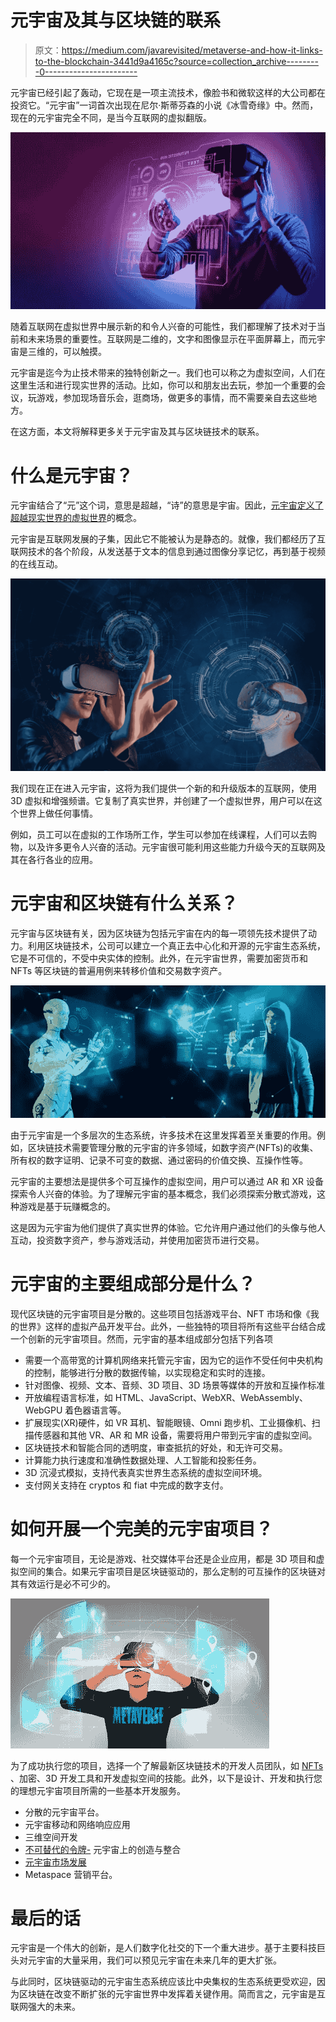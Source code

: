 # 元宇宙及其与区块链的联系

> 原文：<https://medium.com/javarevisited/metaverse-and-how-it-links-to-the-blockchain-3441d9a4165c?source=collection_archive---------0----------------------->

元宇宙已经引起了轰动，它现在是一项主流技术，像脸书和微软这样的大公司都在投资它。“元宇宙”一词首次出现在尼尔·斯蒂芬森的小说《冰雪奇缘》中。然而，现在的元宇宙完全不同，是当今互联网的虚拟翻版。

![](img/a9cbedc145a4bf683dd2def5682a17d4.png)

随着互联网在虚拟世界中展示新的和令人兴奋的可能性，我们都理解了技术对于当前和未来场景的重要性。互联网是二维的，文字和图像显示在平面屏幕上，而元宇宙是三维的，可以触摸。

元宇宙是迄今为止技术带来的独特创新之一。我们也可以称之为虚拟空间，人们在这里生活和进行现实世界的活动。比如，你可以和朋友出去玩，参加一个重要的会议，玩游戏，参加现场音乐会，逛商场，做更多的事情，而不需要亲自去这些地方。

在这方面，本文将解释更多关于元宇宙及其与区块链技术的联系。

# 什么是元宇宙？

元宇宙结合了“元”这个词，意思是超越，“诗”的意思是宇宙。因此，[元宇宙定义了超越现实世界的虚拟世界](https://www.leewayhertz.com/metaverse-the-new-reality/)的概念。

元宇宙是互联网发展的子集，因此它不能被认为是静态的。就像，我们都经历了互联网技术的各个阶段，从发送基于文本的信息到通过图像分享记忆，再到基于视频的在线互动。

![](img/25ab43a7f78e1dab70915bd73292521d.png)

我们现在正在进入元宇宙，这将为我们提供一个新的和升级版本的互联网，使用 3D 虚拟和增强频谱。它复制了真实世界，并创建了一个虚拟世界，用户可以在这个世界上做任何事情。

例如，员工可以在虚拟的工作场所工作，学生可以参加在线课程，人们可以去购物，以及许多更令人兴奋的活动。元宇宙很可能利用这些能力升级今天的互联网及其在各行各业的应用。

# 元宇宙和区块链有什么关系？

元宇宙与区块链有关，因为区块链为包括元宇宙在内的每一项领先技术提供了动力。利用区块链技术，公司可以建立一个真正去中心化和开源的元宇宙生态系统，它是不可信的，不受中央实体的控制。此外，在元宇宙世界，需要加密货币和 NFTs 等区块链的普遍用例来转移价值和交易数字资产。

![](img/b4b43e0dc05b70c2b4cdaa564c640a48.png)

由于元宇宙是一个多层次的生态系统，许多技术在这里发挥着至关重要的作用。例如，区块链技术需要管理分散的元宇宙的许多领域，如数字资产(NFTs)的收集、所有权的数字证明、记录不可变的数据、通过密码的价值交换、互操作性等。

元宇宙的主要想法是提供多个可互操作的虚拟空间，用户可以通过 AR 和 XR 设备探索令人兴奋的体验。为了理解元宇宙的基本概念，我们必须探索分散式游戏，这种游戏是基于玩赚概念的。

这是因为元宇宙为他们提供了真实世界的体验。它允许用户通过他们的头像与他人互动，投资数字资产，参与游戏活动，并使用加密货币进行交易。

# 元宇宙的主要组成部分是什么？

现代区块链的元宇宙项目是分散的。这些项目包括游戏平台、NFT 市场和像《我的世界》这样的虚拟产品开发平台。此外，一些独特的项目将所有这些平台结合成一个创新的元宇宙项目。然而，元宇宙的基本组成部分包括下列各项

*   需要一个高带宽的计算机网络来托管元宇宙，因为它的运作不受任何中央机构的控制，能够进行分散的数据传输，以实现稳定和实时的连接。
*   针对图像、视频、文本、音频、3D 项目、3D 场景等媒体的开放和互操作标准
*   开放编程语言标准，如 HTML、JavaScript、WebXR、WebAssembly、WebGPU 着色器语言等。
*   扩展现实(XR)硬件，如 VR 耳机、智能眼镜、Omni 跑步机、工业摄像机、扫描传感器和其他 VR、AR 和 MR 设备，需要将用户带到元宇宙的虚拟空间。
*   区块链技术和智能合同的透明度，审查抵抗的好处，和无许可交易。
*   计算能力执行速度和准确性数据处理、人工智能和投影任务。
*   3D 沉浸式模拟，支持代表真实世界生态系统的虚拟空间环境。
*   支付网关支持在 cryptos 和 fiat 中完成的数字支付。

# 如何开展一个完美的元宇宙项目？

每一个元宇宙项目，无论是游戏、社交媒体平台还是企业应用，都是 3D 项目和虚拟空间的集合。如果元宇宙项目是区块链驱动的，那么定制的可互操作的区块链对其有效运行是必不可少的。

[![](img/a2d96025f6bfef578894c9ce2f981785.png)](https://javarevisited.blogspot.com/2021/12/top-5-courses-to-learn-about-nfts-non.html)

为了成功执行您的项目，选择一个了解最新区块链技术的开发人员团队，如 [NFTs](https://javarevisited.blogspot.com/2021/12/top-5-courses-to-learn-about-nfts-non.html) 、加密、3D 开发工具和开发虚拟空间的技能。此外，以下是设计、开发和执行您的理想元宇宙项目所需的一些基本开发服务。

*   分散的元宇宙平台。
*   元宇宙移动和网络响应应用
*   三维空间开发
*   [不可替代的令牌-](https://javarevisited.blogspot.com/2021/12/top-5-courses-to-learn-about-nfts-non.html) 元宇宙上的创造与整合
*   [元宇宙市场发展](https://www.leewayhertz.com/metaverse-development-company/)
*   Metaspace 营销平台。

# 最后的话

元宇宙是一个伟大的创新，是人们数字化社交的下一个重大进步。基于主要科技巨头对元宇宙的大量采用，我们可以预见元宇宙在未来几年的更大扩张。

与此同时，区块链驱动的元宇宙生态系统应该比中央集权的生态系统更受欢迎，因为区块链在改变不断扩张的元宇宙世界中发挥着关键作用。简而言之，元宇宙是互联网强大的未来。
